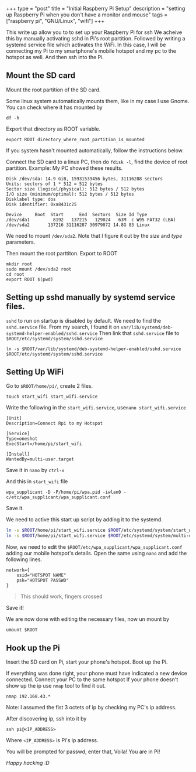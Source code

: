 +++
type = "post"
title = "Initial Raspberry Pi Setup"
description = "setting up Raspberry Pi when you don't have a monitor and mouse"
tags = ["raspberry pi", "GNU/Linux", "wifi"]
+++

This write up allow you to to set up your Raspberry Pi for ssh
We acheive this by manually activating sshd in Pi's root partition.
Followed by writing a systemd service file which activates the WiFi.
In this case, I will be connecting my Pi to my smartphone's mobile hotspot and my pc to the hotspot as well.
And then ssh into the Pi.

## Mount the SD card

Mount the root partition of the SD card.

Some linux system automatically mounts them, like in my case I use Gnome.
You can check where it has mounted by 

```
df -h
```

Export that directory as ROOT variable.

```
export ROOT directory_where_root_partition_is_mounted
```   

If you system hasn't mounted automatically, follow the instructions below.
  
Connect the SD card to a linux PC, then do
`fdisk -l`, find the device of root partition. Example:
My PC showed these results.

```
Disk /dev/sda: 14.9 GiB, 15931539456 bytes, 31116288 sectors
Units: sectors of 1 * 512 = 512 bytes
Sector size (logical/physical): 512 bytes / 512 bytes
I/O size (minimum/optimal): 512 bytes / 512 bytes
Disklabel type: dos
Disk identifier: 0xa8431c25

Device     Boot  Start      End  Sectors  Size Id Type
/dev/sda1         8192   137215   129024   63M  c W95 FAT32 (LBA)
/dev/sda2       137216 31116287 30979072 14.8G 83 Linux
```

We need to mount `/dev/sda2`. Note that I figure it out by the *size* and *type* parameters.

Then mount the root parttiton. Export to ROOT

```
mkdir root
sudo mount /dev/sda2 root
cd root
export ROOT $(pwd)
```

## Setting up sshd manually by systemd service files.

`sshd` to run on startup is disabled by default. We need to find the `sshd.service` file.
From my search, I found it on `var/lib/systemd/deb-systemd-helper-enabled/sshd.service`
Then link that `sshd.service` file to `$ROOT/etc/systemd/system/sshd.service`

```
ln -s $ROOT/var/lib/systemd/deb-systemd-helper-enabled/sshd.service $ROOT/etc/systemd/system/sshd.service
```

## Setting Up WiFi

Go to `$ROOT/home/pi/`, create 2 files.

```
touch start_wifi start_wifi.service
```   

Write the following in the `start_wifi.service`, use`nano start_wifi.service`

```
[Unit]
Description=Connect Rpi to my Hotspot

[Service]
Type=oneshot
ExecStart=/home/pi/start_wifi

[Install]
WantedBy=multi-user.target
```

Save it in `nano` by `ctrl-x`

And this in `start_wifi` file

```
wpa_supplicant -D -P/home/pi/wpa.pid -iwlan0 -c/etc/wpa_supplicant/wpa_supplicant.conf
```

Save it.

We need to active this start up script by adding it to the systemd.

```sh
ln -s $ROOT/home/pi/start_wifi.service $ROOT/etc/systemd/system/start_wifi.service
ln -s $ROOT/home/pi/start_wifi.service $ROOT/etc/systemd/system/multi-user.target.wants/start_wifi.service
```
Now, we need to edit the `$ROOT/etc/wpa_supplicant/wpa_supplicant.conf` adding our mobile hotspot's details.
Open the same using `nano` and add the following lines.

```
network={
    ssid="HOTSPOT NAME"
    psk="HOTSPOT PASSWD"
}
```

> This should work, fingers crossed

Save it!

We are now done with editing the necessary files, now un mount by

```
umount $ROOT
```

## Hook up the Pi

Insert the SD card on Pi, start your phone's hotspot.
Boot up the Pi.

If everything was done right, your phone must have indicated a new device connected.
Connect your PC to the same hotspot
If your phone doesn't show up the ip use `nmap` tool to find it out.

```
nmap 192.168.43.*
```

Note: I assumed the fist 3 octets of ip by checking my PC's ip address.

After discovering ip, ssh into it by

```
ssh pi@<IP_ADDRESS>
```

Where `<IP_ADDRESS>` is Pi's ip address.

You will be prompted for passwd, enter that, Voila! You are in Pi!

_Happy hacking :D_
